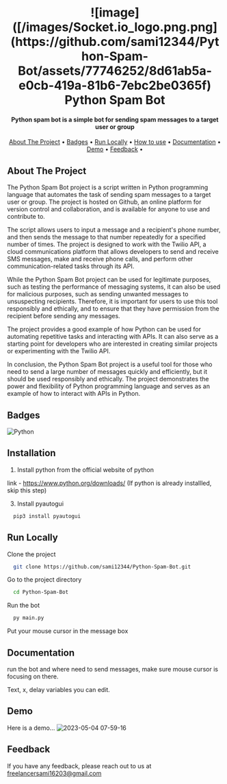 <h1 align = "center" >
![image]([/images/Socket.io_logo.png.png](https://github.com/sami12344/Python-Spam-Bot/assets/77746252/8d61ab5a-e0cb-419a-81b6-7ebc2be0365f)
Python Spam Bot 
</h1>
<h4 align="center">Python spam bot is a simple bot for sending spam messages to a target user or group</h4>
<p align="center">
  <a href="#About The Project">About The Project</a> •
  <a href="#Badges">Badges</a> •
  <a href="#Run Locally">Run Locally</a> •
  <a href="#How to use">How to use</a> •
  <a href="#Documentation">Documentation</a> •
  <a href="#Demo">Demo</a> •
  <a href="#Feedback">Feedback</a> •

	
</p>

## About The Project
The Python Spam Bot project is a script written in Python programming language that automates the task of sending spam messages to a target user or group. The project is hosted on Github, an online platform for version control and collaboration, and is available for anyone to use and contribute to.

The script allows users to input a message and a recipient's phone number, and then sends the message to that number repeatedly for a specified number of times. The project is designed to work with the Twilio API, a cloud communications platform that allows developers to send and receive SMS messages, make and receive phone calls, and perform other communication-related tasks through its API.

While the Python Spam Bot project can be used for legitimate purposes, such as testing the performance of messaging systems, it can also be used for malicious purposes, such as sending unwanted messages to unsuspecting recipients. Therefore, it is important for users to use this tool responsibly and ethically, and to ensure that they have permission from the recipient before sending any messages.

The project provides a good example of how Python can be used for automating repetitive tasks and interacting with APIs. It can also serve as a starting point for developers who are interested in creating similar projects or experimenting with the Twilio API.

In conclusion, the Python Spam Bot project is a useful tool for those who need to send a large number of messages quickly and efficiently, but it should be used responsibly and ethically. The project demonstrates the power and flexibility of Python programming language and serves as an example of how to interact with APIs in Python.

## Badges

![Python](https://img.shields.io/badge/python-3670A0?style=for-the-badge&logo=python&logoColor=ffdd54)

## Installation

1. Install python from the official website of python

link - https://www.python.org/downloads/
(If python is already installled, skip this step)

3. Install pyautogui

```bash
  pip3 install pyautogui
```


## Run Locally

Clone the project

```bash
  git clone https://github.com/sami12344/Python-Spam-Bot.git
```

Go to the project directory

```bash
  cd Python-Spam-Bot
```
 Run the bot
```bash
  py main.py
```
 Put your mouse cursor in the message box

## Documentation

run the bot and where need to send messages, make sure mouse cursor is focusing on there.

Text, x, delay variables you can edit.


## Demo

Here is a demo...
![2023-05-04 07-59-16](https://user-images.githubusercontent.com/77746252/236095853-e1da2158-be41-4c3f-a981-d402a88f6713.gif)

## Feedback

If you have any feedback, please reach out to us at freelancersami16203@gmail.com

